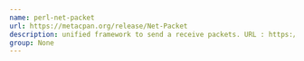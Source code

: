 ```yaml
---
name: perl-net-packet
url: https://metacpan.org/release/Net-Packet
description: unified framework to send a receive packets. URL : https://metacpan.org/release/Net-Packet Groups : None
group: None
---
```


